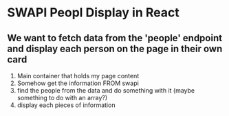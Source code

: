 # SWAPI Peopl Display in React

## We want to fetch data from the 'people' endpoint and display each person on the page in their own card

1. Main container that holds my page content
2. Somehow get the information FROM swapi
3. find the people from the data and do something with it (maybe something to do with an array?)
4. display each pieces of information